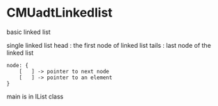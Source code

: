 # CMUadtLinkedlist
 basic linked list

single linked list
    head : the first node of linked list
    tails : last node of the linked list

    node: {
        [   ] -> pointer to next node
        [   ] -> pointer to an element
    }
main is in lList class

